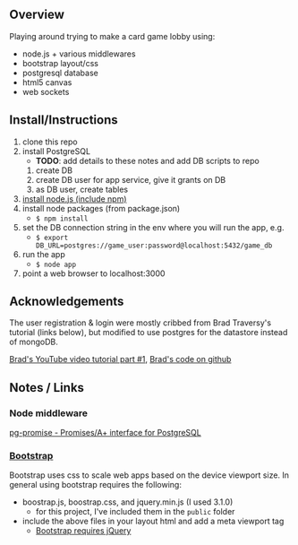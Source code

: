 ## Overview

Playing around trying to make a card game lobby using:
* node.js + various middlewares
* bootstrap layout/css
* postgresql database
* html5 canvas
* web sockets

## Install/Instructions

1. clone this repo
2. install PostgreSQL
   * **TODO**: add details to these notes and add DB scripts to repo
   1. create DB
   2. create DB user for app service, give it grants on DB
   3. as DB user, create tables
3. [install node.js (include npm)](https://docs.npmjs.com/getting-started/installing-node)
4. install node packages (from package.json)
   * `$ npm install`
5. set the DB connection string in the env where you will run the app, e.g.
   * `$ export DB_URL=postgres://game_user:password@localhost:5432/game_db`
6. run the app
   * `$ node app`
7. point a web browser to localhost:3000

## Acknowledgements

The user registration & login were mostly cribbed from Brad Traversy's tutorial (links below), but modified to use postgres for the datastore instead of mongoDB.

[Brad's YouTube video tutorial part #1](https://www.youtube.com/watch?v=Z1ktxiqyiLA),
[Brad's code on github](https://github.com/bradtraversy/loginapp)

## Notes / Links

### Node middleware
[pg-promise - Promises/A+ interface for PostgreSQL](https://github.com/vitaly-t/pg-promise)

### [Bootstrap](http://getbootstrap.com/)
Bootstrap uses css to scale web apps based on the device viewport size. In general using bootstrap requires the following:
* boostrap.js, boostrap.css, and jquery.min.js (I used 3.1.0)
   * for this project, I've included them in the `public` folder
* include the above files in your layout html and add a meta viewport tag
   * [Bootstrap requires jQuery](http://getbootstrap.com/getting-started/#template)

